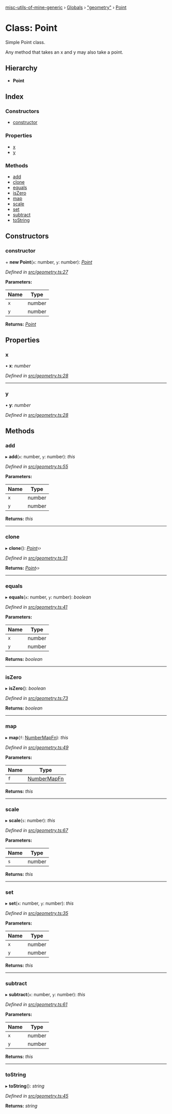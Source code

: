 [misc-utils-of-mine-generic](../README.md) › [Globals](../globals.md) › ["geometry"](../modules/_geometry_.md) › [Point](_geometry_.point.md)

# Class: Point

Simple Point class.

Any method that takes an x and y may also take a point.

## Hierarchy

* **Point**

## Index

### Constructors

* [constructor](_geometry_.point.md#constructor)

### Properties

* [x](_geometry_.point.md#x)
* [y](_geometry_.point.md#y)

### Methods

* [add](_geometry_.point.md#add)
* [clone](_geometry_.point.md#clone)
* [equals](_geometry_.point.md#equals)
* [isZero](_geometry_.point.md#iszero)
* [map](_geometry_.point.md#map)
* [scale](_geometry_.point.md#scale)
* [set](_geometry_.point.md#set)
* [subtract](_geometry_.point.md#subtract)
* [toString](_geometry_.point.md#tostring)

## Constructors

###  constructor

\+ **new Point**(`x`: number, `y`: number): *[Point](_geometry_.point.md)*

*Defined in [src/geometry.ts:27](https://github.com/cancerberoSgx/misc-utils-of-mine/blob/4bfc82a/misc-utils-of-mine-generic/src/geometry.ts#L27)*

**Parameters:**

Name | Type |
------ | ------ |
`x` | number |
`y` | number |

**Returns:** *[Point](_geometry_.point.md)*

## Properties

###  x

• **x**: *number*

*Defined in [src/geometry.ts:28](https://github.com/cancerberoSgx/misc-utils-of-mine/blob/4bfc82a/misc-utils-of-mine-generic/src/geometry.ts#L28)*

___

###  y

• **y**: *number*

*Defined in [src/geometry.ts:28](https://github.com/cancerberoSgx/misc-utils-of-mine/blob/4bfc82a/misc-utils-of-mine-generic/src/geometry.ts#L28)*

## Methods

###  add

▸ **add**(`x`: number, `y`: number): *this*

*Defined in [src/geometry.ts:55](https://github.com/cancerberoSgx/misc-utils-of-mine/blob/4bfc82a/misc-utils-of-mine-generic/src/geometry.ts#L55)*

**Parameters:**

Name | Type |
------ | ------ |
`x` | number |
`y` | number |

**Returns:** *this*

___

###  clone

▸ **clone**(): *[Point](_geometry_.point.md)‹›*

*Defined in [src/geometry.ts:31](https://github.com/cancerberoSgx/misc-utils-of-mine/blob/4bfc82a/misc-utils-of-mine-generic/src/geometry.ts#L31)*

**Returns:** *[Point](_geometry_.point.md)‹›*

___

###  equals

▸ **equals**(`x`: number, `y`: number): *boolean*

*Defined in [src/geometry.ts:41](https://github.com/cancerberoSgx/misc-utils-of-mine/blob/4bfc82a/misc-utils-of-mine-generic/src/geometry.ts#L41)*

**Parameters:**

Name | Type |
------ | ------ |
`x` | number |
`y` | number |

**Returns:** *boolean*

___

###  isZero

▸ **isZero**(): *boolean*

*Defined in [src/geometry.ts:73](https://github.com/cancerberoSgx/misc-utils-of-mine/blob/4bfc82a/misc-utils-of-mine-generic/src/geometry.ts#L73)*

**Returns:** *boolean*

___

###  map

▸ **map**(`f`: [NumberMapFn](../modules/_geometry_.md#numbermapfn)): *this*

*Defined in [src/geometry.ts:49](https://github.com/cancerberoSgx/misc-utils-of-mine/blob/4bfc82a/misc-utils-of-mine-generic/src/geometry.ts#L49)*

**Parameters:**

Name | Type |
------ | ------ |
`f` | [NumberMapFn](../modules/_geometry_.md#numbermapfn) |

**Returns:** *this*

___

###  scale

▸ **scale**(`s`: number): *this*

*Defined in [src/geometry.ts:67](https://github.com/cancerberoSgx/misc-utils-of-mine/blob/4bfc82a/misc-utils-of-mine-generic/src/geometry.ts#L67)*

**Parameters:**

Name | Type |
------ | ------ |
`s` | number |

**Returns:** *this*

___

###  set

▸ **set**(`x`: number, `y`: number): *this*

*Defined in [src/geometry.ts:35](https://github.com/cancerberoSgx/misc-utils-of-mine/blob/4bfc82a/misc-utils-of-mine-generic/src/geometry.ts#L35)*

**Parameters:**

Name | Type |
------ | ------ |
`x` | number |
`y` | number |

**Returns:** *this*

___

###  subtract

▸ **subtract**(`x`: number, `y`: number): *this*

*Defined in [src/geometry.ts:61](https://github.com/cancerberoSgx/misc-utils-of-mine/blob/4bfc82a/misc-utils-of-mine-generic/src/geometry.ts#L61)*

**Parameters:**

Name | Type |
------ | ------ |
`x` | number |
`y` | number |

**Returns:** *this*

___

###  toString

▸ **toString**(): *string*

*Defined in [src/geometry.ts:45](https://github.com/cancerberoSgx/misc-utils-of-mine/blob/4bfc82a/misc-utils-of-mine-generic/src/geometry.ts#L45)*

**Returns:** *string*
